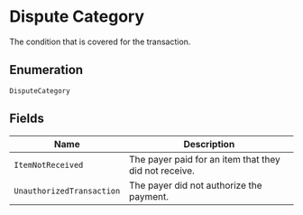 
# Dispute Category

The condition that is covered for the transaction.

## Enumeration

`DisputeCategory`

## Fields

| Name | Description |
|  --- | --- |
| `ItemNotReceived` | The payer paid for an item that they did not receive. |
| `UnauthorizedTransaction` | The payer did not authorize the payment. |

